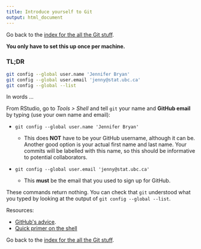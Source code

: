 ```yaml
---
title: Introduce yourself to Git
output: html_document
---
```


Go back to the [index for the all the Git stuff](git00_index.html).

**You only have to set this up once per machine.**

### TL;DR

``` sh
git config --global user.name 'Jennifer Bryan'
git config --global user.email 'jenny@stat.ubc.ca'
git config --global --list
```

In words ...

From RStudio, go to *Tools > Shell* and tell `git` your name and **GitHub email** by typing (use your own name and email):

  * `git config --global user.name 'Jennifer Bryan'`
  
    - This does __NOT__ have to be your GitHub username, although it can be. Another good option is your actual first name and last name. Your commits will be labelled with this name, so this should be informative to potential collaborators.

  * `git config --global user.email 'jenny@stat.ubc.ca'`
  
    - This __must__ be the email that you used to sign up for GitHub.

These commands return nothing. You can check that `git` understood what you typed by looking at the output of `git config --global --list`.

Resources:

* [GitHub's advice](https://help.github.com/articles/set-up-git).
* [Quick primer on the shell](git09_shell.html)

Go back to the [index for the all the Git stuff](git00_index.html).
